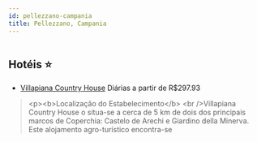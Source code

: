 ```yaml
---
id: pellezzano-campania
title: Pellezzano, Campania
---
```


<center><img src="http://i.travelapi.com/hotels/21000000/20390000/20380600/20380515/00a20f19_b.jpg" alt="" /></center>


## Hotéis ⭐️

-    [Villapiana Country House](https://www.hurb.com/aud/https://www.hurb.com/hoteis/pellezzano/villapiana-country-house-JNP-JP268585?cmp=18055) Diárias a partir de R$297.93
   > &lt;p&gt;&lt;b&gt;Localização do Estabelecimento&lt;/b&gt; &lt;br /&gt;Villapiana Country House o situa-se a cerca de 5 km de dois dos principais marcos de Coperchia: Castelo de Arechi e Giardino della Minerva.  Este alojamento agro-turístico encontra-se 
